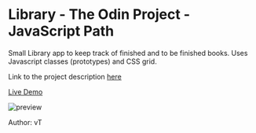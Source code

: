 # Library - The Odin Project - JavaScript Path
Small Library app to keep track of finished and to be finished books. Uses Javascript classes (prototypes) and CSS grid.

Link to the project description [here](https://www.theodinproject.com/lessons/node-path-javascript-library)

[Live Demo](https://ng9891.github.io/my-odin-project/js_fullstack/library_project/)

![preview]()

Author: vT